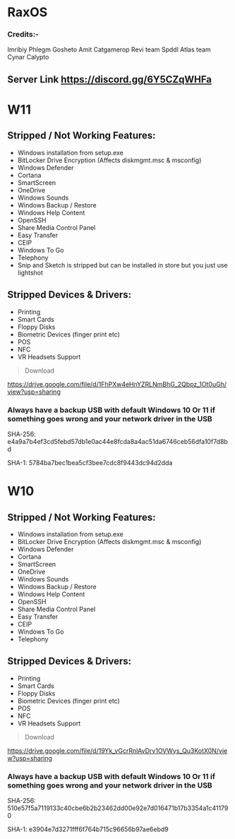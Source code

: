 # RaxOS

### Credits:-
Imribiy
Phlegm
Gosheto
Amit
Catgamerop 
Revi team
Spddl
Atlas team
Cynar
Calypto

## Server Link https://discord.gg/6Y5CZqWHFa


# W11
## Stripped / Not Working Features:
- Windows installation from setup.exe
- BitLocker Drive Encryption (Affects diskmgmt.msc & msconfig)
- Windows Defender
- Cortana
- SmartScreen
- OneDrive
- Windows Sounds
- Windows Backup / Restore
- Windows Help Content
- OpenSSH
- Share Media Control Panel
- Easy Transfer
- CEIP
- Windows To Go
- Telephony
- Snip and Sketch is stripped but can be installed in store but you just use lightshot

## Stripped Devices & Drivers:
- Printing
- Smart Cards
- Floppy Disks
- Biometric Devices (finger print etc)
- POS
- NFC
- VR Headsets Support

> Download

https://drive.google.com/file/d/1FhPXw4eHnYZRLNmBhG_2Qbpz_1Ot0uGh/view?usp=sharing

### Always have a backup USB with default Windows 10 Or 11 if something goes wrong and your network driver in the USB

SHA-256: e4a9a7b4ef3cd5febd57db1e0ac44e8fcda8a4ac51da6746ceb56dfa10f7d8bd

SHA-1: 5784ba7bec1bea5cf3bee7cdc8f9443dc94d2dda


# W10
## Stripped / Not Working Features:
- Windows installation from setup.exe
- BitLocker Drive Encryption (Affects diskmgmt.msc & msconfig)
- Windows Defender
- Cortana
- SmartScreen
- OneDrive
- Windows Sounds
- Windows Backup / Restore
- Windows Help Content
- OpenSSH
- Share Media Control Panel
- Easy Transfer
- CEIP
- Windows To Go
- Telephony

## Stripped Devices & Drivers:
- Printing
- Smart Cards
- Floppy Disks
- Biometric Devices (finger print etc)
- POS
- NFC
- VR Headsets Support

> Download

https://drive.google.com/file/d/19Yk_vGcrRnlAvDrv1OVWys_Qu3KotX0N/view?usp=sharing

### Always have a backup USB with default Windows 10 Or 11 if something goes wrong and your network driver in the USB

SHA-256: 510e57f5a7119133c40cbe6b2b23462dd00e92e7d016471b17b3354a1c411790

SHA-1: e3904e7d3271fff6f764b715c96656b97ae6ebd9
